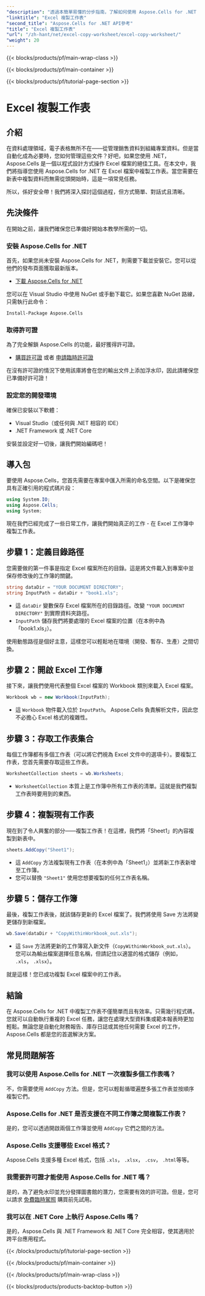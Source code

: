 ```yaml
---
"description": "透過本簡單易懂的分步指南，了解如何使用 Aspose.Cells for .NET 複製 Excel 工作表。非常適合希望自動執行 Excel 任務的 .NET 開發人員。"
"linktitle": "Excel 複製工作表"
"second_title": "Aspose.Cells for .NET API參考"
"title": "Excel 複製工作表"
"url": "/zh-hant/net/excel-copy-worksheet/excel-copy-worksheet/"
"weight": 20
---
```


{{< blocks/products/pf/main-wrap-class >}}

{{< blocks/products/pf/main-container >}}

{{< blocks/products/pf/tutorial-page-section >}}

# Excel 複製工作表

## 介紹

在資料處理領域，電子表格無所不在——從管理銷售資料到組織專案資料。但是當自動化成為必要時，您如何管理這些文件？好吧，如果您使用 .NET，Aspose.Cells 是一個以程式設計方式操作 Excel 檔案的絕佳工具。在本文中，我們將指導您使用 Aspose.Cells for .NET 在 Excel 檔案中複製工作表。當您需要在新表中複製資料而無需從頭開始時，這是一項常見任務。

所以，係好安全帶！我們將深入探討這個過程，但方式簡單、對話式且清晰。

## 先決條件

在開始之前，讓我們確保您已準備好開始本教學所需的一切。

### 安裝 Aspose.Cells for .NET
首先，如果您尚未安裝 Aspose.Cells for .NET，則需要下載並安裝它。您可以從他們的發布頁面獲取最新版本。

- [下載 Aspose.Cells for .NET](https://releases.aspose.com/cells/net/)

您可以在 Visual Studio 中使用 NuGet 或手動下載它。如果您喜歡 NuGet 路線，只需執行此命令：

```bash
Install-Package Aspose.Cells
```

### 取得許可證
為了完全解鎖 Aspose.Cells 的功能，最好獲得許可證。

- [購買許可證](https://purchase.aspose.com/buy) 或者 [申請臨時許可證](https://purchase.aspose.com/temporary-license/)

在沒有許可證的情況下使用該庫將會在您的輸出文件上添加浮水印，因此請確保您已準備好許可證！

### 設定您的開發環境
確保已安裝以下軟體：
- Visual Studio（或任何與 .NET 相容的 IDE）
- .NET Framework 或 .NET Core

安裝並設定好一切後，讓我們開始編碼吧！

## 導入包

要使用 Aspose.Cells，您首先需要在專案中匯入所需的命名空間。以下是確保您具有正確引用的程式碼片段：

```csharp
using System.IO;
using Aspose.Cells;
using System;
```

現在我們已經完成了一些日常工作，讓我們開始真正的工作 - 在 Excel 工作簿中複製工作表。

## 步驟 1：定義目錄路徑
您需要做的第一件事是指定 Excel 檔案所在的目錄。這是將文件載入到專案中並保存修改後的工作簿的關鍵。

```csharp
string dataDir = "YOUR DOCUMENT DIRECTORY";
string InputPath = dataDir + "book1.xls";
```

- 這 `dataDir` 變數保存 Excel 檔案所在的目錄路徑。改變 `"YOUR DOCUMENT DIRECTORY"` 到實際資料夾路徑。
- `InputPath` 儲存我們將要處理的 Excel 檔案的位置（在本例中為「book1.xls」）。

使用動態路徑是個好主意，這樣您可以輕鬆地在環境（開發、暫存、生產）之間切換。

## 步驟 2：開啟 Excel 工作簿
接下來，讓我們使用代表整個 Excel 檔案的 Workbook 類別來載入 Excel 檔案。

```csharp
Workbook wb = new Workbook(InputPath);
```

- 這 `Workbook` 物件載入位於 `InputPath`。 Aspose.Cells 負責解析文件，因此您不必擔心 Excel 格式的複雜性。

## 步驟 3：存取工作表集合
每個工作簿都有多個工作表（可以將它們視為 Excel 文件中的選項卡）。要複製工作表，您首先需要存取這些工作表。

```csharp
WorksheetCollection sheets = wb.Worksheets;
```

- `WorksheetCollection` 本質上是工作簿中所有工作表的清單。這就是我們複製工作表時要用到的東西。

## 步驟 4：複製現有工作表
現在到了令人興奮的部分——複製工作表！在這裡，我們將「Sheet1」的內容複製到新表中。

```csharp
sheets.AddCopy("Sheet1");
```

- 這 `AddCopy` 方法複製現有工作表（在本例中為「Sheet1」）並將新工作表新增至工作簿。
- 您可以替換 `"Sheet1"` 使用您想要複製的任何工作表名稱。

## 步驟 5：儲存工作簿
最後，複製工作表後，就該儲存更新的 Excel 檔案了。我們將使用 Save 方法將變更儲存到新檔案。

```csharp
wb.Save(dataDir + "CopyWithinWorkbook_out.xls");
```

- 這 `Save` 方法將更新的工作簿寫入新文件（`CopyWithinWorkbook_out.xls`）。您可以為輸出檔案選擇任意名稱，但請記住以適當的格式儲存（例如， `.xls`， `.xlsx`）。

就是這樣！您已成功複製 Excel 檔案中的工作表。

## 結論

在 Aspose.Cells for .NET 中複製工作表不僅簡單而且有效率。只需幾行程式碼，您就可以自動執行重複的 Excel 任務，讓您在處理大型資料集或範本報表時更加輕鬆。無論您是自動化財務報告、庫存日誌或其他任何需要 Excel 的工作，Aspose.Cells 都是您的首選解決方案。

## 常見問題解答

### 我可以使用 Aspose.Cells for .NET 一次複製多個工作表嗎？
不，你需要使用 `AddCopy` 方法。但是，您可以輕鬆循環遍歷多張工作表並按順序複製它們。

### Aspose.Cells for .NET 是否支援在不同工作簿之間複製工作表？
是的，您可以透過開啟兩個工作簿並使用 `AddCopy` 它們之間的方法。

### Aspose.Cells 支援哪些 Excel 格式？
Aspose.Cells 支援多種 Excel 格式，包括 `.xls`， `.xlsx`， `.csv`， `.html`等等。

### 我需要許可證才能使用 Aspose.Cells for .NET 嗎？
是的，為了避免水印並充分發揮圖書館的潛力，您需要有效的許可證。但是，您可以請求 [免費臨時駕照](https://purchase.aspose.com/temporary-license) 購買前先試用。

### 我可以在 .NET Core 上執行 Aspose.Cells 嗎？
是的，Aspose.Cells 與 .NET Framework 和 .NET Core 完全相容，使其適用於跨平台應用程式。

{{< /blocks/products/pf/tutorial-page-section >}}

{{< /blocks/products/pf/main-container >}}

{{< /blocks/products/pf/main-wrap-class >}}

{{< blocks/products/products-backtop-button >}}